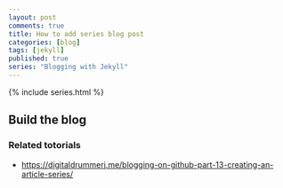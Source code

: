 ```yaml
---
layout: post
comments: true
title: How to add series blog post
categories: [blog]
tags: [jekyll]
published: true
series: "Blogging with Jekyll"
---
```


{% include series.html %}

## Build the blog

### Related totorials

* <https://digitaldrummerj.me/blogging-on-github-part-13-creating-an-article-series/> 

